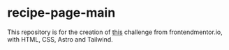 # recipe-page-main

This repository is for the creation of [this](https://www.frontendmentor.io/challenges/recipe-page-KiTsR8QQKm) challenge from frontendmentor.io, with HTML, CSS, Astro and Tailwind.
